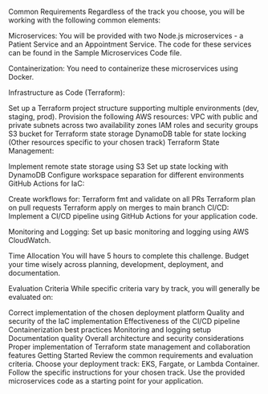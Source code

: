 Common Requirements Regardless of the track you choose, you will be working with the following common elements:

Microservices: You will be provided with two Node.js microservices - a Patient Service and an Appointment Service. The code for these services can be found in the Sample Microservices Code file.

Containerization: You need to containerize these microservices using Docker.

Infrastructure as Code (Terraform):

Set up a Terraform project structure supporting multiple environments (dev, staging, prod). Provision the following AWS resources: VPC with public and private subnets across two availability zones IAM roles and security groups S3 bucket for Terraform state storage DynamoDB table for state locking (Other resources specific to your chosen track) Terraform State Management:

Implement remote state storage using S3 Set up state locking with DynamoDB Configure workspace separation for different environments GitHub Actions for IaC:

Create workflows for: Terraform fmt and validate on all PRs Terraform plan on pull requests Terraform apply on merges to main branch CI/CD: Implement a CI/CD pipeline using GitHub Actions for your application code.

Monitoring and Logging: Set up basic monitoring and logging using AWS CloudWatch.

Time Allocation You will have 5 hours to complete this challenge. Budget your time wisely across planning, development, deployment, and documentation.

Evaluation Criteria While specific criteria vary by track, you will generally be evaluated on:

Correct implementation of the chosen deployment platform Quality and security of the IaC implementation Effectiveness of the CI/CD pipeline Containerization best practices Monitoring and logging setup Documentation quality Overall architecture and security considerations Proper implementation of Terraform state management and collaboration features Getting Started Review the common requirements and evaluation criteria. Choose your deployment track: EKS, Fargate, or Lambda Container. Follow the specific instructions for your chosen track. Use the provided microservices code as a starting point for your application.
